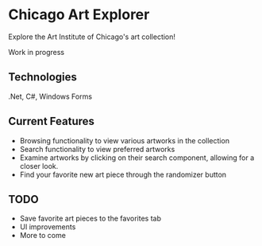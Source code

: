 # Chicago Art Explorer

Explore the Art Institute of Chicago's art collection!

Work in progress

## Technologies
.Net, C#, Windows Forms

## Current Features
- Browsing functionality to view various artworks in the collection
- Search functionality to view preferred artworks
- Examine artworks by clicking on their search component, allowing for a closer look.
- Find your favorite new art piece through the randomizer button

## TODO
- Save favorite art pieces to the favorites tab
- UI improvements
- More to come
